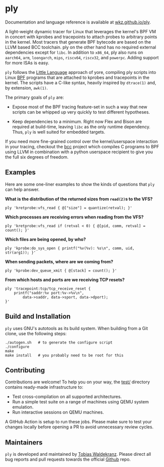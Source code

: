 ply
===

Documentation and language reference is available at
[wkz.github.io/ply][3].

A light-weight dynamic tracer for Linux that leverages the kernel's
BPF VM in concert with kprobes and tracepoints to attach probes to
arbitrary points in the kernel. Most tracers that generate BPF
bytecode are based on the LLVM based BCC toolchain. ply on the other
hand has no required external dependencies except for `libc`. In
addition to `x86_64`, ply also runs on `aarch64`, `arm`, `loongarch`,
`mips`, `riscv64`, `riscv32`, and `powerpc`. Adding support for more
ISAs is easy.

`ply` follows the [Little Language][1] approach of yore, compiling ply
scripts into Linux [BPF][2] programs that are attached to kprobes and
tracepoints in the kernel. The scripts have a C-like syntax, heavily
inspired by `dtrace(1)` and, by extension, `awk(1)`.

The primary goals of `ply` are:

   * Expose most of the BPF tracing feature-set in such a way that new
     scripts can be whipped up very quickly to test different
     hypotheses.

   * Keep dependencies to a minimum. Right now Flex and Bison are
     required at build-time, leaving `libc` as the only runtime
     dependency. Thus, `ply` is well suited for embedded targets.

If you need more fine-grained control over the kernel/userspace
interaction in your tracing, checkout the [bcc][4] project which
compiles C programs to BPF using LLVM in combination with a python
userspace recipient to give you the full six degrees of freedom.


Examples
--------

Here are some one-liner examples to show the kinds of questions that
`ply` can help answer.

**What is the distribution of the returned sizes from `read(2)`s to the VFS?**
```
ply 'kretprobe:vfs_read { @["size"] = quantize(retval); }'
```

**Which processes are receiving errors when reading from the VFS?**
```
ply 'kretprobe:vfs_read if (retval < 0) { @[pid, comm, retval] = count(); }'
```

**Which files are being opened, by who?**
```
ply 'kprobe:do_sys_open { printf("%v(%v): %s\n", comm, uid, str(arg1)); }'
```

**When sending packets, where are we coming from?**
```
ply 'kprobe:dev_queue_xmit { @[stack] = count(); }'
```

**From which hosts and ports are we receiving TCP resets?**
```
ply 'tracepoint:tcp/tcp_receive_reset {
	printf("saddr:%v port:%v->%v\n",
		data->saddr, data->sport, data->dport);
}'
```


Build and Installation
----------------------

`ply` uses GNU's autotools as its build system. When building from
a Git clone, use the following steps:

```
./autogen.sh   # to generate the configure script
./configure
make
make install   # you probably need to be root for this
```

Contributing
------------

Contributions are welcome! To help you on your way, the [test/](test/)
directory contains ready-made infrastructure to:

- Test cross-compilation on all supported architectures.
- Run a simple test suite on a range of machines using QEMU system
  emulation.
- Run interactive sessions on QEMU machines.

A GitHub Action is setup to run these jobs. Please make sure to test
your changes locally before opening a PR to avoid unnecessary review
cycles.

Maintainers
-----------

`ply` is developed and maintained by [Tobias Waldekranz][5]. Please
direct all bug reports and pull requests towards the official
[Github][6] repo.

[1]: http://c2.com/cgi/wiki?LittleLanguage
[2]: https://www.kernel.org/doc/Documentation/networking/filter.txt
[3]: https://wkz.github.io/ply
[4]: https://github.com/iovisor/bcc
[5]: mailto://tobias@waldekranz.com
[6]: https://github.com/iovisor/ply
